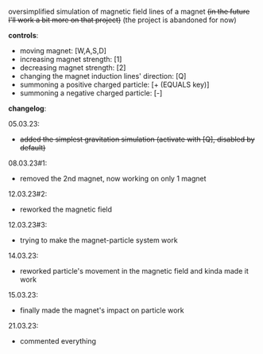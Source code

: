 oversimplified simulation of magnetic field lines of a magnet ~~(in the future I'll work a bit more on that project)~~ (the project is abandoned for now)

**controls**:
- moving magnet: [W,A,S,D]
- increasing magnet strength: [1]
- decreasing magnet strength: [2]
- changing the magnet induction lines' direction: [Q]
- summoning a positive charged particle: [+ (EQUALS key)]
- summoning a negative charged particle: [-]

**changelog**:

05.03.23:
- ~~added the simplest gravitation simulation (activate with [Q], disabled by default)~~

08.03.23#1:
- removed the 2nd magnet, now working on only 1 magnet

12.03.23#2:
- reworked the magnetic field

12.03.23#3:
- trying to make the magnet-particle system work

14.03.23:
- reworked particle's movement in the magnetic field and kinda made it work

15.03.23:
- finally made the magnet's impact on particle work

21.03.23:
- commented everything
